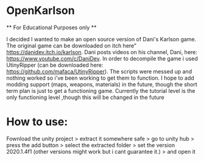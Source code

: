 # OpenKarlson
** For Educational Purposes only **

I decided I wanted to make an open source version of Dani's Karlson game. The original game can be downloaded on itch here" https://danidev.itch.io/karlson. Dani posts videos on his channel, Dani, here: https://www.youtube.com/c/DaniDev. In order to decompile the game i used UtinyRipper (can be downloaded here: https://github.com/mafaca/UtinyRipper). The scripts were messed up and nothing worked so i've been working to get them to function. I hope to add modding support (maps, weapons, materials) in the future, though the short term plan is just to get a functioning game. Currently the tutorial level is the only functioning level ,though this will be changed in the future

<h1> How to use: </h1>
Fownload the unity project > extract it somewhere safe > go to unity hub > press the add button > select the extracted folder > set the version 2020.1.4f1 (other versions might work but i cant guarantee it.) > and open it
